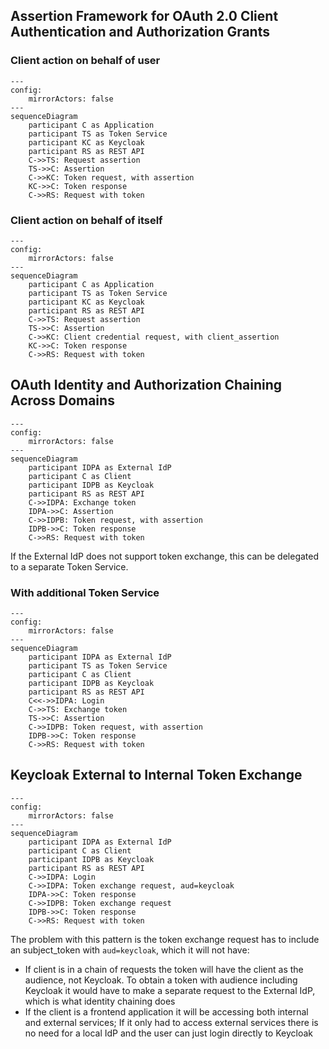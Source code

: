 ## Assertion Framework for OAuth 2.0 Client Authentication and Authorization Grants

### Client action on behalf of user
```mermaid
---
config:
    mirrorActors: false
---
sequenceDiagram
    participant C as Application
    participant TS as Token Service
    participant KC as Keycloak
    participant RS as REST API
    C->>TS: Request assertion
    TS->>C: Assertion
    C->>KC: Token request, with assertion
    KC->>C: Token response
    C->>RS: Request with token
```

### Client action on behalf of itself
```mermaid
---
config:
    mirrorActors: false
---
sequenceDiagram
    participant C as Application
    participant TS as Token Service
    participant KC as Keycloak
    participant RS as REST API
    C->>TS: Request assertion
    TS->>C: Assertion
    C->>KC: Client credential request, with client_assertion
    KC->>C: Token response
    C->>RS: Request with token
```


## OAuth Identity and Authorization Chaining Across Domains

```mermaid
---
config:
    mirrorActors: false
---
sequenceDiagram
    participant IDPA as External IdP
    participant C as Client
    participant IDPB as Keycloak
    participant RS as REST API
    C->>IDPA: Exchange token
    IDPA->>C: Assertion
    C->>IDPB: Token request, with assertion
    IDPB->>C: Token response
    C->>RS: Request with token
```

If the External IdP does not support token exchange, this can be delegated to a separate Token Service.

### With additional Token Service

```mermaid
---
config:
    mirrorActors: false
---
sequenceDiagram
    participant IDPA as External IdP
    participant TS as Token Service
    participant C as Client
    participant IDPB as Keycloak
    participant RS as REST API
    C<<->>IDPA: Login
    C->>TS: Exchange token
    TS->>C: Assertion
    C->>IDPB: Token request, with assertion
    IDPB->>C: Token response
    C->>RS: Request with token
```

## Keycloak External to Internal Token Exchange

```mermaid
---
config:
    mirrorActors: false
---
sequenceDiagram
    participant IDPA as External IdP
    participant C as Client
    participant IDPB as Keycloak
    participant RS as REST API
    C->>IDPA: Login
    C->>IDPA: Token exchange request, aud=keycloak
    IDPA->>C: Token response
    C->>IDPB: Token exchange request
    IDPB->>C: Token response
    C->>RS: Request with token
```

The problem with this pattern is the token exchange request has to include an subject_token with `aud=keycloak`, which it will not have:

* If client is in a chain of requests the token will have the client as the audience, not Keycloak. To obtain a token with audience including Keycloak it would have to make a separate request to the External IdP, which is what identity chaining does
* If the client is a frontend application it will be accessing both internal and external services; If it only had to access external services there is no need for a local IdP and the user can just login directly to Keycloak
